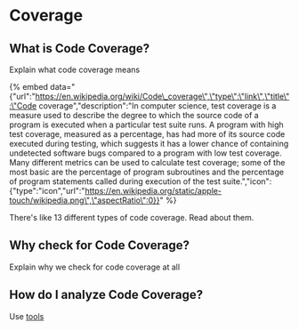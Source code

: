 # Coverage

## What is Code Coverage?

Explain what code coverage means

{% embed data="{\"url\":\"https://en.wikipedia.org/wiki/Code\_coverage\",\"type\":\"link\",\"title\":\"Code coverage\",\"description\":\"In computer science, test coverage is a measure used to describe the degree to which the source code of a program is executed when a particular test suite runs. A program with high test coverage, measured as a percentage, has had more of its source code executed during testing, which suggests it has a lower chance of containing undetected software bugs compared to a program with low test coverage. Many different metrics can be used to calculate test coverage; some of the most basic are the percentage of program subroutines and the percentage of program statements called during execution of the test suite.\",\"icon\":{\"type\":\"icon\",\"url\":\"https://en.wikipedia.org/static/apple-touch/wikipedia.png\",\"aspectRatio\":0}}" %}

There's like 13 different types of code coverage. Read about them.

## Why check for Code Coverage?

Explain why we check for code coverage at all

## How do I analyze Code Coverage?

Use [tools](../../tools/existing-tools.md)

